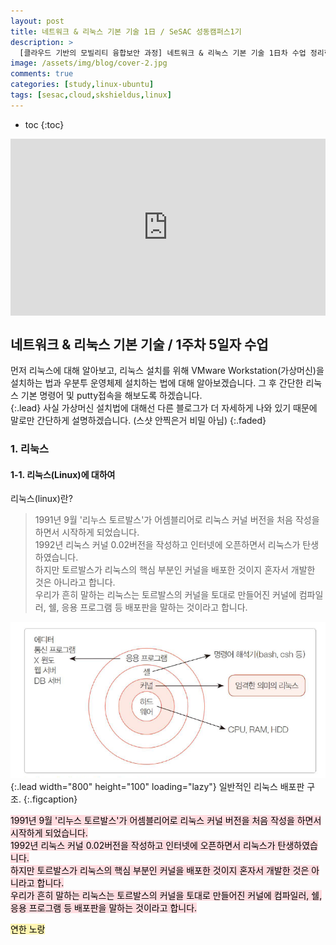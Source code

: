 ```yaml
---
layout: post
title: 네트워크 & 리눅스 기본 기술 1日 / SeSAC 성동캠퍼스1기
description: >
  [클라우드 기반의 모빌리티 융합보안 과정] 네트워크 & 리눅스 기본 기술 1日차 수업 정리한 내용입니다. 이번 포스팅은 리눅스 기본 설치 및 환경 구축 세팅법을 기술하고, 간단한 명령을 수행하는법을 알아봅니다.
image: /assets/img/blog/cover-2.jpg
comments: true
categories: [study,linux-ubuntu]
tags: [sesac,cloud,skshieldus,linux]
---
```

* toc
{:toc}

<style>.embed-container { position: relative; padding-bottom: 56.25%; height: 0; overflow: hidden; max-width: 100%; } .embed-container iframe, .embed-container object, .embed-container embed { position: absolute; top: 0; left: 0; width: 100%; height: 100%; }</style><div class='embed-container'><iframe src='https://www.youtube.com/embed/oZP2h3WIzqk' frameborder='0' allowfullscreen></iframe></div>

## 네트워크 & 리눅스 기본 기술 / 1주차 5일자 수업

먼저 리눅스에 대해 알아보고, 리눅스 설치를 위해 VMware Workstation(가상머신)을 설치하는 법과 우분투 운영체제 설치하는 법에 대해 알아보겠습니다. 그 후 간단한 리눅스 기본 명령어 및 putty접속을 해보도록 하겠습니다.<br>
{:.lead}
사실 가상머신 설치법에 대해선 다른 블로그가 더 자세하게 나와 있기 때문에 말로만 간단하게 설명하겠습니다. (스샷 안찍은거 비밀 아님)
{:.faded}

### 1. 리눅스

#### 1-1. 리눅스(Linux)에 대하여

리눅스(linux)란?
> 1991년 9월 '리누스 토르발스'가 어셈블리어로 리눅스 커널 버전을 처음 작성을 하면서 시작하게 되었습니다.<br>
> 1992년 리눅스 커널 0.02버전을 작성하고 인터넷에 오픈하면서 리눅스가 탄생하였습니다.<br>
> 하지만 토르발스가 리눅스의 핵심 부분인 커널을 배포한 것이지 혼자서 개발한 것은 아니라고 합니다.<br>
> 우리가 흔히 말하는 리눅스는 토르발스의 커널을 토대로 만들어진 커널에 컴파일러, 쉘, 응용 프로그램 등 배포판을 말하는 것이라고 합니다.<br>

![linux-1.png](/assets/img/docs/linux//1.png){:.lead width="800" height="100" loading="lazy"}
일반적인 리눅스 배포판 구조.
{:.figcaption}



<mark style='background-color: #ffdce0'>
1991년 9월 '리누스 토르발스'가 어셈블리어로 리눅스 커널 버전을 처음 작성을 하면서 시작하게 되었습니다.<br>
1992년 리눅스 커널 0.02버전을 작성하고 인터넷에 오픈하면서 리눅스가 탄생하였습니다.<br>
하지만 토르발스가 리눅스의 핵심 부분인 커널을 배포한 것이지 혼자서 개발한 것은 아니라고 합니다.<br>
우리가 흔히 말하는 리눅스는 토르발스의 커널을 토대로 만들어진 커널에 컴파일러, 쉘, 응용 프로그램 등 배포판을 말하는 것이라고 합니다.</mark>







<mark style='background-color: #fff5b1'> 연한 노랑 </mark>

